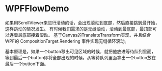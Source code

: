 # WPFFlowDemo
如果用ScrollViewer来进行滚动的话，会出现滚动到底部，然后直接跳到最开始，这样跳动的情况发生。
有时候我们需求的是无缝滚动，滚动到最底部，最顶部可以连着最底部接着滚动。
基于Canvas的TranslateTransform实现，并且结合WPF的  CompositionTarget.Rendering 事件实现无缝循环滚动。

基本原理是，如果一个button移出可见区域的时候，就把他放进等待队列里面，等到最后一个button即将全部出现的时候，从等待队列里面拿出一个button放在最后一个button下面。
